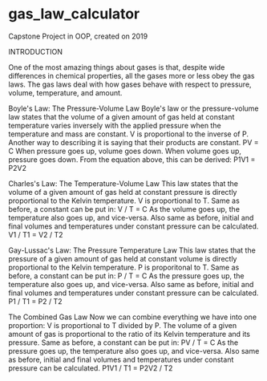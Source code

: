 # gas_law_calculator
Capstone Project in OOP, created on 2019

INTRODUCTION

One of the most amazing things about gases is that, despite wide differences in chemical properties, all the gases more or less obey the gas laws.  The gas laws deal with how gases behave with respect to pressure, volume, temperature, and amount.

Boyle's Law: The Pressure-Volume Law
Boyle's law or the pressure-volume law states that the volume of a given amount of gas held at constant temperature varies inversely with the applied pressure when the temperature and mass are constant. V is proportional to the inverse of P. Another way to describing it is saying that their products are constant.
PV = C
When pressure goes up, volume goes down. When volume goes up, pressure goes down. From the equation above, this can be derived:
P1V1 = P2V2 

Charles's Law: The Temperature-Volume Law
This law states that the volume of a given amount of gas held at constant pressure is directly proportional to the Kelvin temperature. V is proportional to T. Same as before, a constant can be put in:
V / T = C
As the volume goes up, the temperature also goes up, and vice-versa. Also same as before, initial and final volumes and temperatures under constant pressure can be calculated.
V1 / T1 = V2 / T2 

Gay-Lussac's Law: The Pressure Temperature Law
This law states that the pressure of a given amount of gas held at constant volume is directly proportional to the Kelvin temperature. P is proporitonal to T. Same as before, a constant can be put in:
P / T = C
As the pressure goes up, the temperature also goes up, and vice-versa. Also same as before, initial and final volumes and temperatures under constant pressure can be calculated.
P1 / T1 = P2 / T2 

The Combined Gas Law
Now we can combine everything we have into one proportion: V is proportional to T divided by P. The volume of a given amount of gas is proportional to the ratio of its Kelvin temperature and its pressure. Same as before, a constant can be put in:
PV / T = C
As the pressure goes up, the temperature also goes up, and vice-versa. Also same as before, initial and final volumes and temperatures under constant pressure can be calculated.
P1V1 / T1 = P2V2 / T2

